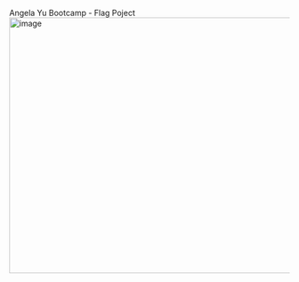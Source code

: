 Angela Yu Bootcamp - Flag Poject
<img width="686" height="460" alt="image" src="https://github.com/user-attachments/assets/7616fecd-c7e5-4209-a01f-16baf1fcdf8a" />
